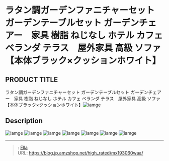 # ラタン調ガーデンファニチャーセット ガーデンテーブルセット ガーデンチェアー　家具 樹脂 ねじなし ホテル カフェ ベランダ テラス　屋外家具 高級 ソファ 【本体ブラック×クッションホワイト】


## PRODUCT TITLE 

ラタン調ガーデンファニチャーセット ガーデンテーブルセット ガーデンチェアー　家具 樹脂 ねじなし ホテル カフェ ベランダ テラス　屋外家具 高級 ソファ 【本体ブラック×クッションホワイト】![iamge](https://b2bfiles1.gigab2b.cn/image/wkseller/304/MX193060WAA/20200818_0618fed42b7b9edd13371836ec53bd9a.jpg)

## Description











![iamge](https://b2bfiles1.gigab2b.cn/image/wkseller/304/MX193060WAA/20200818_183728f9ccd6eb2d71be6d59ee7ed5bc.jpg)
![iamge](https://b2bfiles1.gigab2b.cn/image/wkseller/304/MX193060WAA/20200818_e396ef83f56c5cb3a6590c3e028ae46a.jpg)
![iamge](https://b2bfiles1.gigab2b.cn/image/wkseller/304/MX193060/20200818_01de03d177d0a91320216f51846a6565.jpg)
![iamge](https://b2bfiles1.gigab2b.cn/image/wkseller/304/MX193060/20200818_09b29f0d945010460499a39641454839.JPG)
![iamge](https://b2bfiles1.gigab2b.cn/image/wkseller/304/MX193060/20200818_41df5c6d4fbb67b14aef3f850bd1b7c3.JPG)
![iamge](https://b2bfiles1.gigab2b.cn/image/wkseller/304/MX193060/20200818_4ce9df0d5fe8eaf3142051eba0a12e7f.JPG)
![iamge](https://b2bfiles1.gigab2b.cn/image/wkseller/304/MX193060/20200818_616a3c3c1b580141d5738a30fc928a77.jpg)


---

> : [Ella](https://blog.jp.amzshop.net/)  
> URL: https://blog.jp.amzshop.net/high_rated/mx193060waa/  

